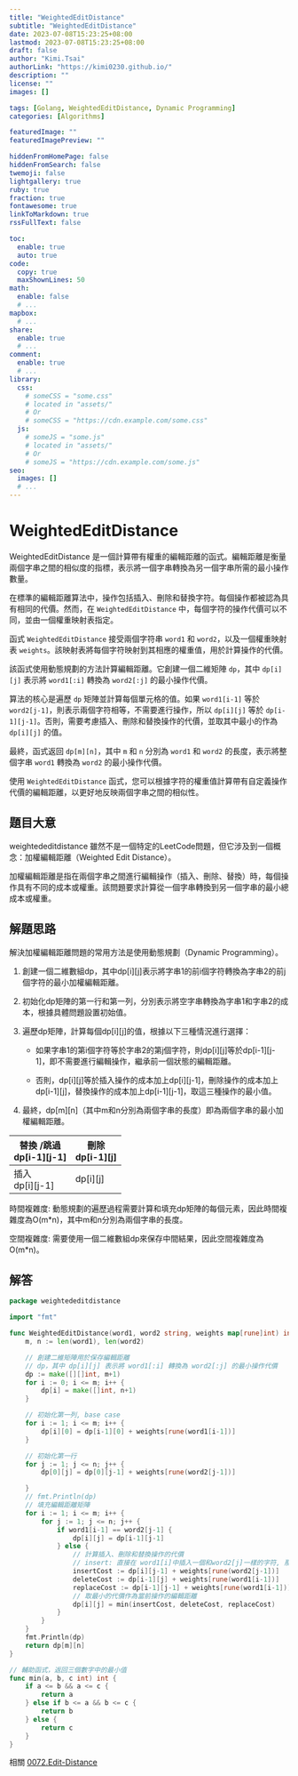 ```yaml
---
title: "WeightedEditDistance"
subtitle: "WeightedEditDistance"
date: 2023-07-08T15:23:25+08:00
lastmod: 2023-07-08T15:23:25+08:00
draft: false
author: "Kimi.Tsai"
authorLink: "https://kimi0230.github.io/"
description: ""
license: ""
images: []

tags: [Golang, WeightedEditDistance, Dynamic Programming]
categories: [Algorithms]

featuredImage: ""
featuredImagePreview: ""

hiddenFromHomePage: false
hiddenFromSearch: false
twemoji: false
lightgallery: true
ruby: true
fraction: true
fontawesome: true
linkToMarkdown: true
rssFullText: false

toc:
  enable: true
  auto: true
code:
  copy: true
  maxShownLines: 50
math:
  enable: false
  # ...
mapbox:
  # ...
share:
  enable: true
  # ...
comment:
  enable: true
  # ...
library:
  css:
    # someCSS = "some.css"
    # located in "assets/"
    # Or
    # someCSS = "https://cdn.example.com/some.css"
  js:
    # someJS = "some.js"
    # located in "assets/"
    # Or
    # someJS = "https://cdn.example.com/some.js"
seo:
  images: []
  # ...
---
```

# WeightedEditDistance

WeightedEditDistance 是一個計算帶有權重的編輯距離的函式。編輯距離是衡量兩個字串之間的相似度的指標，表示將一個字串轉換為另一個字串所需的最小操作數量。

在標準的編輯距離算法中，操作包括插入、刪除和替換字符。每個操作都被認為具有相同的代價。然而，在 `WeightedEditDistance` 中，每個字符的操作代價可以不同，並由一個權重映射表指定。

函式 `WeightedEditDistance` 接受兩個字符串 `word1` 和 `word2`，以及一個權重映射表 `weights`。該映射表將每個字符映射到其相應的權重值，用於計算操作的代價。

該函式使用動態規劃的方法計算編輯距離。它創建一個二維矩陣 `dp`，其中 `dp[i][j]` 表示將 `word1[:i]` 轉換為 `word2[:j]` 的最小操作代價。

算法的核心是遍歷 `dp` 矩陣並計算每個單元格的值。如果 `word1[i-1]` 等於 `word2[j-1]`，則表示兩個字符相等，不需要進行操作，所以 `dp[i][j]` 等於 `dp[i-1][j-1]`。否則，需要考慮插入、刪除和替換操作的代價，並取其中最小的作為 `dp[i][j]` 的值。

最終，函式返回 `dp[m][n]`，其中 `m` 和 `n` 分別為 `word1` 和 `word2` 的長度，表示將整個字串 `word1` 轉換為 `word2` 的最小操作代價。

使用 `WeightedEditDistance` 函式，您可以根據字符的權重值計算帶有自定義操作代價的編輯距離，以更好地反映兩個字串之間的相似性。

## 題目大意
weightededitdistance 雖然不是一個特定的LeetCode問題，但它涉及到一個概念：加權編輯距離（Weighted Edit Distance）。

加權編輯距離是指在兩個字串之間進行編輯操作（插入、刪除、替換）時，每個操作具有不同的成本或權重。該問題要求計算從一個字串轉換到另一個字串的最小總成本或權重。

## 解題思路
解決加權編輯距離問題的常用方法是使用動態規劃（Dynamic Programming）。

1. 創建一個二維數組dp，其中dp[i][j]表示將字串1的前i個字符轉換為字串2的前j個字符的最小加權編輯距離。

2. 初始化dp矩陣的第一行和第一列，分別表示將空字串轉換為字串1和字串2的成本，根據具體問題設置初始值。

3. 遍歷dp矩陣，計算每個dp[i][j]的值，根據以下三種情況進行選擇：

   - 如果字串1的第i個字符等於字串2的第j個字符，則dp[i][j]等於dp[i-1][j-1]，即不需要進行編輯操作，繼承前一個狀態的編輯距離。

   - 否則，dp[i][j]等於插入操作的成本加上dp[i][j-1]，刪除操作的成本加上dp[i-1][j]，替換操作的成本加上dp[i-1][j-1]，取這三種操作的最小值。

4. 最終，dp[m][n]（其中m和n分別為兩個字串的長度）即為兩個字串的最小加權編輯距離。


| 替換 /跳過 <br> dp[i-1][j-1] | 刪除 <br> dp[i-1][j] |
|------------------------------|----------------------|
| 插入 <br> dp[i][j-1]         | dp[i][j]             |

時間複雜度: 動態規劃的遍歷過程需要計算和填充dp矩陣的每個元素，因此時間複雜度為O(m*n)，其中m和n分別為兩個字串的長度。

空間複雜度: 需要使用一個二維數組dp來保存中間結果，因此空間複雜度為O(m*n)。

## 解答

```go
package weightededitdistance

import "fmt"

func WeightedEditDistance(word1, word2 string, weights map[rune]int) int {
	m, n := len(word1), len(word2)

	// 創建二維矩陣用於保存編輯距離
	// dp，其中 dp[i][j] 表示將 word1[:i] 轉換為 word2[:j] 的最小操作代價
	dp := make([][]int, m+1)
	for i := 0; i <= m; i++ {
		dp[i] = make([]int, n+1)
	}

	// 初始化第一列, base case
	for i := 1; i <= m; i++ {
		dp[i][0] = dp[i-1][0] + weights[rune(word1[i-1])]
	}

	// 初始化第一行
	for j := 1; j <= n; j++ {
		dp[0][j] = dp[0][j-1] + weights[rune(word2[j-1])]

	}
	// fmt.Println(dp)
	// 填充編輯距離矩陣
	for i := 1; i <= m; i++ {
		for j := 1; j <= n; j++ {
			if word1[i-1] == word2[j-1] {
				dp[i][j] = dp[i-1][j-1]
			} else {
				// 計算插入、刪除和替換操作的代價
				// insert: 直接在 word1[i]中插入一個和word2[j]一樣的字符, 那麼word2[j]就被匹配了,往前j, 繼續和i對比, 操作次數+1
				insertCost := dp[i][j-1] + weights[rune(word2[j-1])]
				deleteCost := dp[i-1][j] + weights[rune(word1[i-1])]
				replaceCost := dp[i-1][j-1] + weights[rune(word1[i-1])] + weights[rune(word2[j-1])]
				// 取最小的代價作為當前操作的編輯距離
				dp[i][j] = min(insertCost, deleteCost, replaceCost)
			}
		}
	}
	fmt.Println(dp)
	return dp[m][n]
}

// 輔助函式，返回三個數字中的最小值
func min(a, b, c int) int {
	if a <= b && a <= c {
		return a
	} else if b <= a && b <= c {
		return b
	} else {
		return c
	}
}

```

相關 [0072.Edit-Distance](https://kimi0230.github.io/LeetcodeGolang/Leetcode/0072.Edit-Distance)
